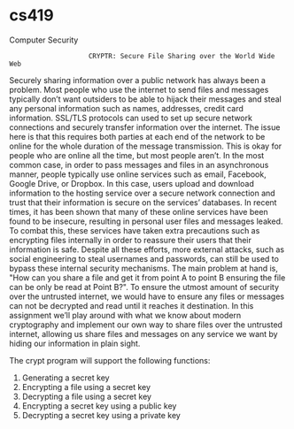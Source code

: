 # cs419
Computer Security 



                        CRYPTR: Secure File Sharing over the World Wide Web


  Securely sharing information over a public network has always been a problem. Most people who use the
internet to send files and messages typically don’t want outsiders to be able to hijack their messages and
steal any personal information such as names, addresses, credit card information.
SSL/TLS protocols can used to set up secure network connections and securely transfer information
over the internet. The issue here is that this requires both parties at each end of the network to be online
for the whole duration of the message transmission. This is okay for people who are online all the time,
but most people aren’t. In the most common case, in order to pass messages and files in an asynchronous
manner, people typically use online services such as email, Facebook, Google Drive, or Dropbox. In this
case, users upload and download information to the hosting service over a secure network connection and
trust that their information is secure on the services’ databases.
In recent times, it has been shown that many of these online services have been found to be insecure,
resulting in personal user files and messages leaked. To combat this, these services have taken extra
precautions such as encrypting files internally in order to reassure their users that their information is
safe. Despite all these efforts, more external attacks, such as social engineering to steal usernames and
passwords, can still be used to bypass these internal security mechanisms.
The main problem at hand is, "How can you share a file and get it from point A to point B ensuring
the file can be only be read at Point B?". To ensure the utmost amount of security over the untrusted
internet, we would have to ensure any files or messages can not be decrypted and read until it reaches
it destination. In this assignment we’ll play around with what we know about modern cryptography and
implement our own way to share files over the untrusted internet, allowing us share files and messages
on any service we want by hiding our information in plain sight.


The crypt program will support the following functions:
1. Generating a secret key
2. Encrypting a file using a secret key
3. Decrypting a file using a secret key
4. Encrypting a secret key using a public key
5. Decrypting a secret key using a private key



